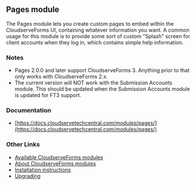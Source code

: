 ## Pages module

The Pages module lets you create custom pages to embed within the CloudserveForms UI, containing whatever information you want. A common usage for this module is to provide some sort of custom "Splash" screen for client accounts when they log in, which contains simple help information.


### Notes

- Pages 2.0.0 and later support CloudserveForms 3. Anything prior to that only works with CloudserveForms 2.x. 
- The current version will NOT work with the Submission Accounts module. This should be updated when the Submission
Accounts module is updated for FT3 support. 


### Documentation

- [https://docs.cloudservetechcentral.com/modules/pages/](https://docs.cloudservetechcentral.com/modules/pages/)


### Other Links

- [Available CloudserveForms modules](https://modules.cloudservetechcentral.com/)
- [About CloudserveForms modules](https://docs.cloudservetechcentral.com/userdoc/modules/) 
- [Installation instructions](https://docs.cloudservetechcentral.com/userdoc/modules/installing/)
- [Upgrading](https://docs.cloudservetechcentral.com/userdoc/modules/upgrading/)
